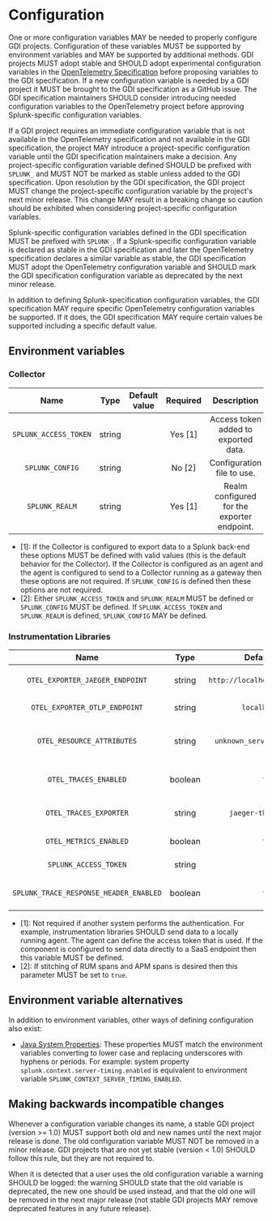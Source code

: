 # Configuration

One or more configuration variables MAY be needed to properly configure GDI
projects. Configuration of these variables MUST be supported by environment
variables and MAY be supported by additional methods. GDI projects MUST adopt
stable and SHOULD adopt experimental configuration variables in the
[OpenTelemetry
Specification](https://github.com/open-telemetry/opentelemetry-specification)
before proposing variables to the GDI specification. If a new configuration
variable is needed by a GDI project it MUST be brought to the GDI specification
as a GitHub issue. The GDI specification maintainers SHOULD consider
introducing needed configuration variables to the OpenTelemetry project before
approving Splunk-specific configuration variables.

If a GDI project requires an immediate configuration variable that is not
available in the OpenTelemetry specification and not available in the GDI
specification, the project MAY introduce a project-specific configuration
variable until the GDI specification maintainers make a decision. Any
project-specific configuration variable defined SHOULD be prefixed with
`SPLUNK_` and MUST NOT be marked as stable unless added to the GDI
specification. Upon resolution by the GDI specification, the GDI project MUST
change the project-specific configuration variable by the project's next minor
release. This change MAY result in a breaking change so caution should be
exhibited when considering project-specific configuration variables.

Splunk-specific configuration variables defined in the GDI specification MUST
be prefixed with `SPLUNK_`. If a Splunk-specific configuration variable is
declared as stable in the GDI specification and later the OpenTelemetry
specification declares a similar variable as stable, the GDI specification
MUST adopt the OpenTelemetry configuration variable and SHOULD mark the GDI
specification configuration variable as deprecated by the next minor release.

In addition to defining Splunk-specification configuration variables, the GDI
specification MAY require specific OpenTelemetry configuration variables be
supported. If it does, the GDI specification MAY require certain values be
supported including a specific default value.

## Environment variables

### Collector

| Name                  | Type   | Default value | Required | Description                                 |
| :-------------------: | :----: | :-----------: | :------: | :-----------------------------------:       |
| `SPLUNK_ACCESS_TOKEN` | string |               | Yes [1]  | Access token added to exported data.        |
| `SPLUNK_CONFIG`       | string |               | No  [2]  | Configuration file to use.                  |
| `SPLUNK_REALM`        | string |               | Yes [1]  | Realm configured for the exporter endpoint. |

- [1]: If the Collector is configured to export data to a Splunk back-end these
  options MUST be defined with valid values (this is the default behavior for
  the Collector). If the Collector is configured as an agent and the agent is
  configured to send to a Collector running as a gateway then these options are
  not required. If `SPLUNK_CONFIG` is defined then these options are not
  required.
- [2]: Either `SPLUNK_ACCESS_TOKEN` and `SPLUNK_REALM` MUST be defined or
  `SPLUNK_CONFIG` MUST be defined. If `SPLUNK_ACCESS_TOKEN` and `SPLUNK_REALM`
  is defined, `SPLUNK_CONFIG` MAY be defined.

### Instrumentation Libraries

| Name                                   | Type    | Default value                    | Required | Description                                                                                         |
| :------------------------------------: | :----:  | :-----------:                    | :------: | :--------------------------------------------------------:                                          |
| `OTEL_EXPORTER_JAEGER_ENDPOINT`        | string  | `http://localhost:9080/v1/trace` | Yes      | Where to export data if `OTEL_TRACES_EXPORTER=jaeger-thrift-splunk`.                                |
| `OTEL_EXPORTER_OTLP_ENDPOINT`          | string  | `localhost:4317`                 | No       | Where to export data if `OTEL_TRACES_EXPORTER=otlp`.                                                |
| `OTEL_RESOURCE_ATTRIBUTES`             | string  | `unknown_service[:<process>]`    | Yes      | Key/Value resource information. MUST define `service.name`. SHOULD define `deployment.environment`. |
| `OTEL_TRACES_ENABLED`                  | boolean | `true`                           | No       | Whether instrumentation will create spans to participate in traces or not.                          |
| `OTEL_TRACES_EXPORTER`                 | string  | `jaeger-thrift-splunk`           | Yes      | Exported data format. MUST support `jaeger-thrift-splunk` and `otlp`.                               |
| `OTEL_METRICS_ENABLED`                 | boolean | `true`                           | No       | Whether instrumentation will create metric events or not.                                           |
| `SPLUNK_ACCESS_TOKEN`                  | string  |                                  | No [1]   | Access token added to exported data.                                                                |
| `SPLUNK_TRACE_RESPONSE_HEADER_ENABLED` | boolean | `true`                           | No [2]   | Whether `Server-Timing` header is added to HTTP responses.                                          |

- [1]: Not required if another system performs the authentication. For example,
  instrumentation libraries SHOULD send data to a locally running agent. The
  agent can define the access token that is used. If the component is
  configured to send data directly to a SaaS endpoint then this variable MUST
  be defined.
- [2]: If stitching of RUM spans and APM spans is desired then this parameter
  MUST be set to `true`.

## Environment variable alternatives

In addition to environment variables, other ways of defining configuration also exist:

- [Java System
  Properties](https://docs.oracle.com/javase/tutorial/essential/environment/sysprop.html):
  These properties MUST match the environment variables converting to lower
  case and replacing underscores with hyphens or periods. For example:
  system property `splunk.context.server-timing.enabled` is equivalent to environment
  variable `SPLUNK_CONTEXT_SERVER_TIMING_ENABLED`.

## Making backwards incompatible changes

Whenever a configuration variable changes its name, a stable GDI project
(version >= 1.0) MUST support both old and new names until the next major release is done.
The old configuration variable MUST NOT be removed in a minor release.
GDI projects that are not yet stable (version < 1.0) SHOULD follow this rule,
but they are not required to.

When it is detected that a user uses the old configuration variable a warning
SHOULD be logged: the warning SHOULD state that the old variable is deprecated,
the new one should be used instead, and that the old one will be removed in the
next major release (not stable GDI projects MAY remove deprecated features in any
future release).
